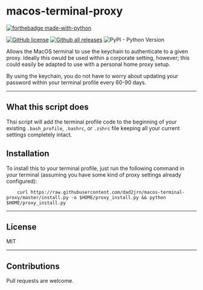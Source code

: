 # macos-terminal-proxy

[![forthebadge made-with-python](http://ForTheBadge.com/images/badges/made-with-python.svg)](https://www.python.org/)

[![GitHub license](https://img.shields.io/github/license/dad2jrn/macos-terminal-proxy.svg)](https://github.com/dad2jrn/macos-terminal-proxy/blob/master/LICENSE) [![Github all releases](https://img.shields.io/github/downloads/dad2jrn/macos-terminal-proxy/total.svg)](https://github.com/dad2jrn/macos-terminal-proxy/releases)
![PyPI - Python Version](https://img.shields.io/pypi/pyversions/Django.svg)


Allows the MacOS terminal to use the keychain to authenticate to a given proxy.  Ideally this owuld be used within a corporate setting, however; this could easily be adapted to use with a personal home proxy setup.

By using the keychain, you do not have to worry about updating your password within your terminal profile every 60-90 days.

---
## What this script does

Thsi script will add the terminal profile code to the beginning of your existing `.bash_profile`, `.bashrc`, or `.zshrc` file keeping all your current settings completely intact.

## Installation

To install this to your terminal profile, just run the following command in your terminal (assuming you have some kind of proxy settings already configured):

        curl https://raw.githubusercontent.com/dad2jrn/macos-terminal-proxy/master/install.py -o $HOME/proxy_install.py && python $HOME/proxy_install.py

---

## License

MIT

---

## Contributions

Pull requests are welcome.